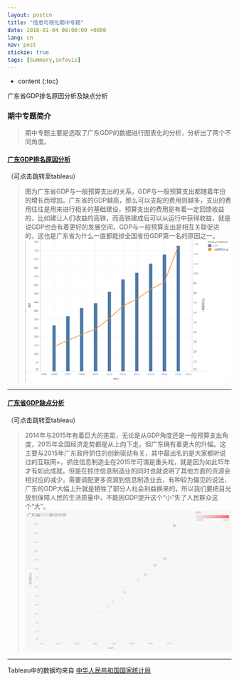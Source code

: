 ```yaml
---
layout: postcn
title: "信息可视化期中专题"
date: 2018-01-04 08:00:00 +0800
lang: cn
nav: post
stickie: true
tags: [Summary,infovis]
---
```


* content
{:toc}

广东省GDP排名原因分析及缺点分析
<!-- more -->

### 期中专题简介
> 期中专题主要是选取了广东GDP的数据进行图表化的分析，分析出了两个不同角度。



#### [广东GDP排名原因分析](https://public.tableau.com/views/GDP_202/1_1?:embed=y&:display_count=yes) 
（可点击跳转至tableau）
>   图为广东省GDP与一般预算支出的关系，GDP与一般预算支出都随着年份的增长而增加。广东省的GDP越高，那么可以支配的费用则越多，支出的费用往往是用来进行相关的基础建设，预算支出的费用是有着一定回馈收益的，比如建让人们收益的高铁，而高铁建成后可以从运行中获得收益，就是说GDP也会有着更好的发展空间，GDP与一般预算支出是相互关联促进的，这也是广东省为什么一直都能排全国省份GDP第一名的原因之一。
![image](https://github.com/zdnfzgb/zdnfzgb.github.io/blob/master/img-tableau/%E6%8E%92%E5%90%8D%E5%88%86%E6%9E%90.png?raw=true)
---



#### [广东省GDP缺点分析](https://public.tableau.com/views/GDP_203/1?:embed=y&:display_count=yes) 
（可点击跳转至tableau）
>   2014年与2015年有着巨大的差距，无论是从GDP角度还是一般预算支出角度，2015年全国经济走势都是从上向下走，但广东确有着更大的升幅。这主要与2015年广东政府抓住的创新驱动有关，其中最出名的是大家都听说过的互联网+，抓住信息制造业在2015年可谓是重头戏，就是因为如此15年才有如此成就。但是在抓住信息制造业的同时也就说明了其他方面的资源会相对应的减少，需要调配更多资源到信息制造业去，有种较为偏见的说法，广东的GDP大幅上升就是牺牲了部分人社会利益换来的，所以我们要把目光放到保障人民的生活质量中，不能因GDP提升这个“小”失了人民群众这个“大”。
![image](https://github.com/zdnfzgb/zdnfzgb.github.io/blob/master/img-tableau/%E7%BC%BA%E7%82%B9%E5%88%86%E6%9E%90.png?raw=true)
---




Tableau中的数据均来自 [中华人民共和国国家统计局](http://www.stats.gov.cn/)